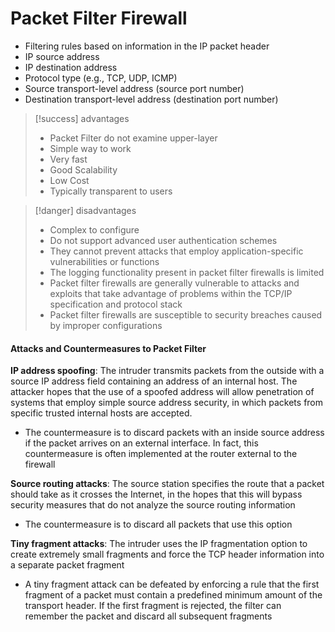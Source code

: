 
# Packet Filter Firewall
- Filtering rules based on information in the IP packet header
- IP source address
- IP destination address
- Protocol type (e.g., TCP, UDP, ICMP)
- Source transport-level address (source port number)
- Destination transport-level address (destination port number)


> [!success] advantages 
> - Packet Filter do not examine upper-layer 
> - Simple way to work
> - Very fast
> - Good Scalability
> - Low Cost
> - Typically transparent to users



> [!danger] disadvantages
> - Complex to configure
> - Do not support advanced user authentication schemes
> - They cannot prevent attacks that employ application-specific vulnerabilities or functions
> - The logging functionality present in packet filter firewalls is limited
> - Packet filter firewalls are generally vulnerable to attacks and exploits that take advantage of problems within the TCP/IP specification and protocol stack
> - Packet filter firewalls are susceptible to security breaches caused by improper configurations

#### Attacks and Countermeasures to Packet Filter
**IP address spoofing**: The intruder transmits packets from the outside with a source IP address field containing an address of an internal host. The attacker hopes that the use of a spoofed address will allow penetration of systems that employ simple source address security, in which packets from specific trusted internal hosts are accepted.
- The countermeasure is to discard packets with an inside source address if the packet arrives on an external interface. In fact, this countermeasure is often implemented at the router external to the firewall

**Source routing attacks**: The source station specifies the route that a packet should take as it crosses the Internet, in the hopes that this will bypass security measures that do not analyze the source routing information
- The countermeasure is to discard all packets that use this option

**Tiny fragment attacks**: The intruder uses the IP fragmentation option to create extremely small fragments and force the TCP header information into a separate packet fragment
- A tiny fragment attack can be defeated by enforcing a rule that the first fragment of a packet must contain a predefined minimum amount of the transport header. If the first fragment is rejected, the filter can remember the packet and discard all subsequent fragments
